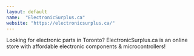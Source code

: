 ```yaml
---
layout: default
name:  "ElectronicSurplus.ca"
website: "https://electronicsurplus.ca/"
---
```


Looking for electronic parts in Toronto? ElectronicSurplus.ca is an online store with affordable electronic components & microcontrollers!

